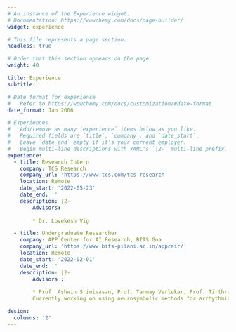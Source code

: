 ```yaml
---
# An instance of the Experience widget.
# Documentation: https://wowchemy.com/docs/page-builder/
widget: experience

# This file represents a page section.
headless: true

# Order that this section appears on the page.
weight: 40

title: Experience
subtitle:

# Date format for experience
#   Refer to https://wowchemy.com/docs/customization/#date-format
date_format: Jan 2006

# Experiences.
#   Add/remove as many `experience` items below as you like.
#   Required fields are `title`, `company`, and `date_start`.
#   Leave `date_end` empty if it's your current employer.
#   Begin multi-line descriptions with YAML's `|2-` multi-line prefix.
experience:
  - title: Research Intern
    company: TCS Research
    company_url: 'https://www.tcs.com/tcs-research'
    location: Remote
    date_start: '2022-05-23'
    date_end: ''
    description: |2-
        Advisors:
        
        * Dr. Lovekesh Vig

  - title: Undergraduate Researcher
    company: APP Center for AI Research, BITS Goa
    company_url: 'https://www.bits-pilani.ac.in/appcair/'
    location: Remote
    date_start: '2022-02-01'
    date_end: ''
    description: |2-
        Advisors : 
        
        * Prof. Ashwin Srinivasan, Prof. Tanmay Verlekar, Prof. Tirthraj Dash, Dr. Lovekesh Vig, Dr. Gautam Shroff <br />
        Currently working on using neurosymbolic methods for arrhythmia detection.

design:
  columns: '2'
---
```


